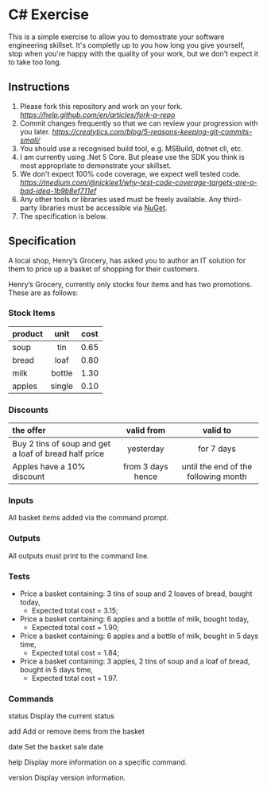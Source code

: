 # C# Exercise

This is a simple exercise to allow you to demostrate your software engineering skillset. It's completly up to you how long you give yourself, stop when you're happy with the quality of your work, but we don't expect it to take too long.

## Instructions

1. Please fork this repository and work on your fork.
   _https://help.github.com/en/articles/fork-a-repo_
2. Commit changes frequently so that we can review your progression with you later.
   _https://crealytics.com/blog/5-reasons-keeping-git-commits-small/_
3. You should use a recognised build tool, e.g. MSBuild, dotnet cli, etc.
4. I am currently using .Net 5 Core. But please use the SDK you think is most appropriate to demonstrate your skillset.
5. We don't expect 100% code coverage, we expect well tested code.
   _https://medium.com/@nicklee1/why-test-code-coverage-targets-are-a-bad-idea-1b9b8ef711ef_
6. Any other tools or libraries used must be freely available. Any third-party libraries must be accessible via [NuGet](https://www.nuget.org/).
7. The specification is below.

## Specification

A local shop, Henry’s Grocery, has asked you to author an IT solution for them to price up a basket of shopping for their customers.

Henry’s Grocery, currently only stocks four items and has two promotions. These are as follows:

### Stock Items

| **product** | **unit** | **cost** |
| :---------- | :------: | :------: |
| soup        |   tin    |   0.65   |
| bread       |   loaf   |   0.80   |
| milk        |  bottle  |   1.30   |
| apples      |  single  |   0.10   |

### Discounts

| **the offer**                                         |  **valid from**   |             **valid to**             |
| :---------------------------------------------------- | :---------------: | :----------------------------------: |
| Buy 2 tins of soup and get a loaf of bread half price |     yesterday     |              for 7 days              |
| Apples have a 10% discount                            | from 3 days hence | until the end of the following month |

### Inputs

All basket items added via the command prompt.

### Outputs

All outputs must print to the command line.

### Tests

- Price a basket containing: 3 tins of soup and 2 loaves of bread, bought today,
  - Expected total cost = 3.15;
- Price a basket containing: 6 apples and a bottle of milk, bought today,
  - Expected total cost = 1.90;
- Price a basket containing: 6 apples and a bottle of milk, bought in 5 days time,
  - Expected total cost = 1.84;
- Price a basket containing: 3 apples, 2 tins of soup and a loaf of bread, bought in 5 days time,
  - Expected total cost = 1.97.
  
### Commands
  status     Display the current status

  add        Add or remove items from the basket

  date       Set the basket sale date

  help       Display more information on a specific command.

  version    Display version information.
